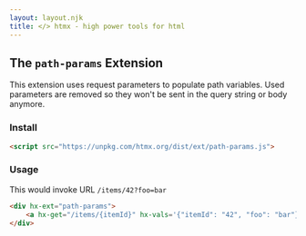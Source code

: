```yaml
---
layout: layout.njk
title: </> htmx - high power tools for html
---
```


## The `path-params` Extension

This extension uses request parameters to populate path variables. Used parameters are removed so they won't be sent in the query string or body anymore.

### Install

```html
<script src="https://unpkg.com/htmx.org/dist/ext/path-params.js">
```

### Usage

This would invoke URL `/items/42?foo=bar`

```html
<div hx-ext="path-params">
    <a hx-get="/items/{itemId}" hx-vals='{"itemId": "42", "foo": "bar"}'>test</div>
</div>
```
